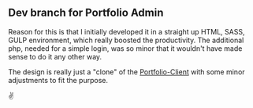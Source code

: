 ## Dev branch for Portfolio Admin
Reason for this is that I initially developed it in a straight up HTML, SASS, GULP environment, which really boosted the productivity. The additional php, needed for a simple login, was so minor that it wouldn't have made sense to do it any other way.  

The design is really just a "clone" of the [Portfolio-Client](https://github.com/jona-laa/Portfolio-Client) with some minor adjustments to fit the purpose.  

:v: